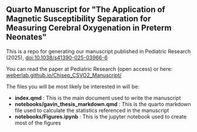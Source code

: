 ## Quarto Manuscript for "The Application of Magnetic Susceptibility Separation for Measuring Cerebral Oxygenation in Preterm Neonates"

This is a repo for generating our manuscript published in Pediatric Research (2025), [doi:10.1038/s41390-025-03966-6](https://doi.org/10.1038/s41390-025-03966-6)

You can read the paper at Pediatric Research (open access) or here: [weberlab.github.io/Chisep_CSVO2_Manuscript/](https://weberlab.github.io/Chisep_CSVO2_Manuscript/)

The files you will be most likely be interested in will be:
- **index.qmd** : This is the main document used to write the manuscript
- **notebooks/gavin_thesis_markdown.qmd** : This is the quarto markdown file used to calculate the statistics referenced in the manuscript
- **notebooks/Figures.ipynb** : This is the jupyter notebook used to create most of the figures
